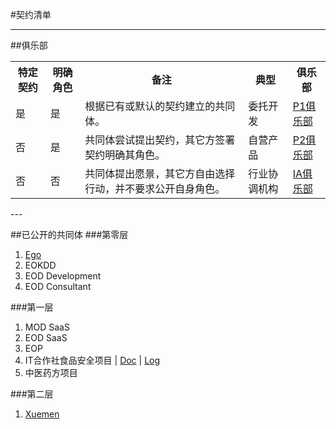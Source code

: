 #契约清单

---
##俱乐部
<table>
<tr><th>特定契约</th><th>明确角色</th><th>备注</th><th>典型</th><th>俱乐部</th></tr>
<tr><td>是</td><td>是</td><td>根据已有或默认的契约建立的共同体。</td><td>委托开发</td><td><a href="https://github.com/P1Club/P1Club">P1俱乐部</a></td></tr>
<tr><td>否</td><td>是</td><td>共同体尝试提出契约，其它方签署契约明确其角色。</td><td>自营产品</td><td><a href="https://github.com/P2Club/P2Club">P2俱乐部</a></td></tr>
<tr><td>否</td><td>否</td><td>共同体提出愿景，其它方自由选择行动，并不要求公开自身角色。</td><td>行业协调机构</td><td><a href="https://github.com/IAClub/IAClub">IA俱乐部</a></td></tr>
</table>
---

##已公开的共同体
###第零层
1. [Ego](https://github.com/hyg/ego)
2. EOKDD
3. EOD Development
4. EOD Consultant

###第一层
1. MOD SaaS
2. EOD SaaS
3. EOP
4. IT合作社食品安全项目 | [Doc](https://github.com/mistyworm/Food.Doc) | [Log](https://github.com/mistyworm/Food.Log)
5. 中医药方项目

###第二层
1. [Xuemen](https://github.com/xuemen/xuemen)


